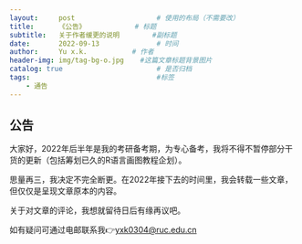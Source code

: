 ```yaml
---
layout:     post   				    # 使用的布局（不需要改）
title:      《公告》			# 标题 
subtitle:   关于作者缓更的说明        #副标题
date:       2022-09-13				# 时间
author:     Yu x.k.	          # 作者
header-img: img/tag-bg-o.jpg 	#这篇文章标题背景图片
catalog: true 						# 是否归档
tags:								#标签
    - 通告
---
```


## 公告

大家好，2022年后半年是我的考研备考期，为专心备考，我将不得不暂停部分干货的更新（包括筹划已久的R语言画图教程企划）。

思量再三，我决定不完全断更。在2022年接下去的时间里，我会转载一些文章，但仅仅是呈现文章原本的内容。

关于对文章的评论，我想就留待日后有缘再议吧。

如有疑问可通过电邮联系我👉yxk0304@ruc.edu.cn

